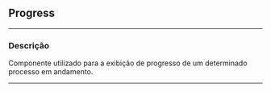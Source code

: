 ## Progress
---
### Descrição
Componente utilizado para a exibição de progresso de um determinado processo em andamento.

---
